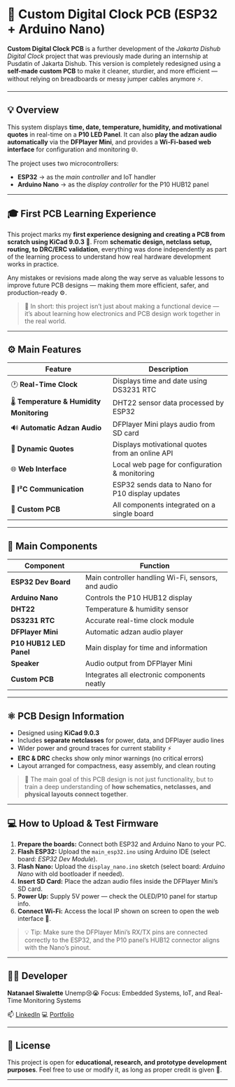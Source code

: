 # 🕋 Custom Digital Clock PCB (ESP32 + Arduino Nano)

**Custom Digital Clock PCB** is a further development of the *Jakarta Dishub Digital Clock* project that was previously made during an internship at Pusdatin of Jakarta Dishub.
This version is completely redesigned using a **self-made custom PCB** to make it cleaner, sturdier, and more efficient — without relying on breadboards or messy jumper cables anymore ⚡.

---

## 💡 Overview

This system displays **time, date, temperature, humidity, and motivational quotes** in real-time on a **P10 LED Panel**.
It can also **play the adzan audio automatically** via the **DFPlayer Mini**, and provides a **Wi-Fi-based web interface** for configuration and monitoring 🌐.

The project uses two microcontrollers:

* **ESP32** → as the *main controller* and IoT handler
* **Arduino Nano** → as the *display controller* for the P10 HUB12 panel

---

## 🎓 First PCB Learning Experience

This project marks my **first experience designing and creating a PCB from scratch using KiCad 9.0.3** 🧠.
From **schematic design, netclass setup, routing, to DRC/ERC validation**, everything was done independently as part of the learning process to understand how real hardware development works in practice.

Any mistakes or revisions made along the way serve as valuable lessons to improve future PCB designs — making them more efficient, safer, and production-ready ⚙️.

> 🧩 In short: this project isn’t just about making a functional device — it’s about learning how electronics and PCB design work together in the real world.

---

## ⚙️ Main Features

| Feature                                   | Description                                      |
| ----------------------------------------- | ------------------------------------------------ |
| 🕐 **Real-Time Clock**                    | Displays time and date using DS3231 RTC          |
| 🌡️ **Temperature & Humidity Monitoring** | DHT22 sensor data processed by ESP32             |
| 🔊 **Automatic Adzan Audio**              | DFPlayer Mini plays audio from SD card           |
| 💬 **Dynamic Quotes**                     | Displays motivational quotes from an online API  |
| 🌐 **Web Interface**                      | Local web page for configuration & monitoring    |
| 🔁 **I²C Communication**                  | ESP32 sends data to Nano for P10 display updates |
| 🔌 **Custom PCB**                         | All components integrated on a single board      |

---

## 🧰 Main Components

| Component               | Function                                           |
| ----------------------- | -------------------------------------------------- |
| **ESP32 Dev Board**     | Main controller handling Wi-Fi, sensors, and audio |
| **Arduino Nano**        | Controls the P10 HUB12 display                     |
| **DHT22**               | Temperature & humidity sensor                      |
| **DS3231 RTC**          | Accurate real-time clock module                    |
| **DFPlayer Mini**       | Automatic adzan audio player                       |
| **P10 HUB12 LED Panel** | Main display for time and information              |
| **Speaker**             | Audio output from DFPlayer Mini                    |
| **Custom PCB**          | Integrates all electronic components neatly        |

---

## ⚛ PCB Design Information

* Designed using **KiCad 9.0.3**
* Includes **separate netclasses** for power, data, and DFPlayer audio lines
* Wider power and ground traces for current stability ⚡
* **ERC & DRC** checks show only minor warnings (no critical errors)
* Layout arranged for compactness, easy assembly, and clean routing

> 🎯 The main goal of this PCB design is not just functionality, but to train a deep understanding of **how schematics, netclasses, and physical layouts connect together**.

---

## 💻 How to Upload & Test Firmware

1. **Prepare the boards:** Connect both ESP32 and Arduino Nano to your PC.
2. **Flash ESP32:** Upload the `main_esp32.ino` using Arduino IDE (select board: *ESP32 Dev Module*).
3. **Flash Nano:** Upload the `display_nano.ino` sketch (select board: *Arduino Nano* with old bootloader if needed).
4. **Insert SD Card:** Place the adzan audio files inside the DFPlayer Mini’s SD card.
5. **Power Up:** Supply 5V power — check the OLED/P10 panel for startup info.
6. **Connect Wi-Fi:** Access the local IP shown on screen to open the web interface 🎉.

> 💡 Tip: Make sure the DFPlayer Mini’s RX/TX pins are connected correctly to the ESP32, and the P10 panel’s HUB12 connector aligns with the Nano’s pinout.

---

## 👨‍💻 Developer

**Natanael Siwalette**
Unemp😢😭
Focus: Embedded Systems, IoT, and Real-Time Monitoring Systems

📫 [LinkedIn](https://www.linkedin.com/in/natanael-siwalette)
💻 [Portfolio](https://natael221.github.io/)

---

## 📜 License

This project is open for **educational, research, and prototype development purposes**.
Feel free to use or modify it, as long as proper credit is given 🙌.

---
